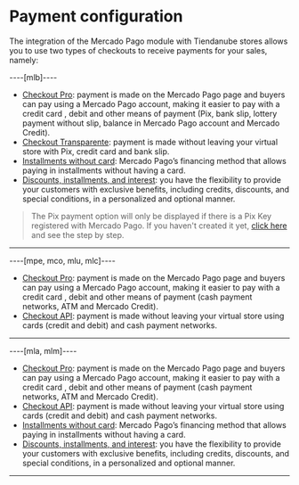 # Payment configuration

The integration of the Mercado Pago module with Tiendanube stores allows you to use two types of checkouts to receive payments for your sales, namely:

----[mlb]----
* [Checkout Pro](/developers/en/docs/nuvemshop/payment-configuration/checkout-pro): payment is made on the Mercado Pago page and buyers can pay using a Mercado Pago account, making it easier to pay with a credit card , debit and other means of payment (Pix, bank slip, lottery payment without slip, balance in Mercado Pago account and Mercado Credit).
* [Checkout Transparente](/developers/en/docs/nuvemshop/payment-configuration/checkout-api): payment is made without leaving your virtual store with Pix, credit card and bank slip.
* [Installments without card](/developers/en/docs/nuvemshop/payments-configuration/mercado-credito): Mercado Pago’s financing method that allows paying in installments without having a card.
* [Discounts, installments, and interest](/developers/en/docs/nuvemshop/payments-configuration/discounts-and-installment-payments): you have the flexibility to provide your customers with exclusive benefits, including credits, discounts, and special conditions, in a personalized and optional manner.

> The Pix payment option will only be displayed if there is a Pix Key registered with Mercado Pago. If you haven't created it yet, [click here](https://www.youtube.com/watch?v=60tApKYVnkA) and see the step by step.

------------
----[mpe, mco, mlu, mlc]----
* [Checkout Pro](/developers/en/docs/nuvemshop/payment-configuration/checkout-pro): payment is made on the Mercado Pago page and buyers can pay using a Mercado Pago account, making it easier to pay with a credit card , debit and other means of payment (cash payment networks, ATM and Mercado Credit).
* [Checkout API](/developers/en/docs/nuvemshop/payment-configuration/checkout-api): payment is made without leaving your virtual store using cards (credit and debit) and cash payment networks.

------------
----[mla, mlm]----
* [Checkout Pro](/developers/en/docs/nuvemshop/payment-configuration/checkout-pro): payment is made on the Mercado Pago page and buyers can pay using a Mercado Pago account, making it easier to pay with a credit card , debit and other means of payment (cash payment networks, ATM and Mercado Credit).
* [Checkout API](/developers/en/docs/nuvemshop/payment-configuration/checkout-api): payment is made without leaving your virtual store using cards (credit and debit) and cash payment networks.
* [Installments without card](/developers/en/docs/nuvemshop/payments-configuration/mercado-credito): Mercado Pago’s financing method that allows paying in installments without having a card.
* [Discounts, installments, and interest](/developers/en/docs/nuvemshop/payments-configuration/discounts-and-installment-payments): you have the flexibility to provide your customers with exclusive benefits, including credits, discounts, and special conditions, in a personalized and optional manner.

------------
